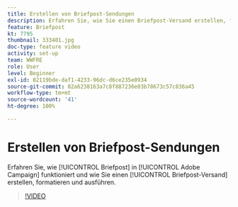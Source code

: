```yaml
---
title: Erstellen von Briefpost-Sendungen
description: Erfahren Sie, wie Sie einen Briefpost-Versand erstellen, formatieren und ausführen.
feature: Briefpost
kt: 7795
thumbnail: 333401.jpg
doc-type: feature video
activity: set-up
team: WWFRE
role: User
level: Beginner
exl-id: 82119bde-daf1-4233-96dc-d6ce235e0934
source-git-commit: 02a6238163a7c8f887236e03b78673c57c836a45
workflow-type: tm+mt
source-wordcount: '41'
ht-degree: 100%

---
```


# Erstellen von Briefpost-Sendungen

Erfahren Sie, wie [!UICONTROL Briefpost] in [!UICONTROL Adobe Campaign] funktioniert und wie Sie einen [!UICONTROL Briefpost-Versand] erstellen, formatieren und ausführen.

>[!VIDEO](https://video.tv.adobe.com/v/333401?quality=12)
